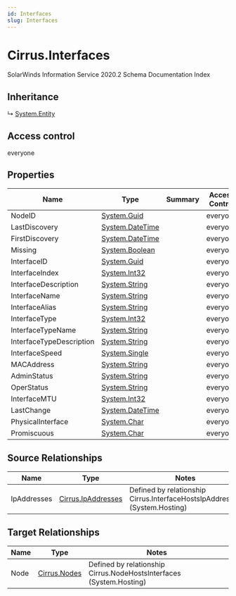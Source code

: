 ```yaml
---
id: Interfaces
slug: Interfaces
---
```


# Cirrus.Interfaces

SolarWinds Information Service 2020.2 Schema Documentation Index

## Inheritance

↳ [System.Entity](./../System/Entity)

## Access control

everyone

## Properties

| Name | Type | Summary | Access Control |
| ------ | ------ | ------ | ------ |
| NodeID | [System.Guid](https://docs.microsoft.com/en-us/dotnet/api/system.guid) |  | everyone |
| LastDiscovery | [System.DateTime](https://docs.microsoft.com/en-us/dotnet/api/system.datetime) |  | everyone |
| FirstDiscovery | [System.DateTime](https://docs.microsoft.com/en-us/dotnet/api/system.datetime) |  | everyone |
| Missing | [System.Boolean](https://docs.microsoft.com/en-us/dotnet/api/system.boolean) |  | everyone |
| InterfaceID | [System.Guid](https://docs.microsoft.com/en-us/dotnet/api/system.guid) |  | everyone |
| InterfaceIndex | [System.Int32](https://docs.microsoft.com/en-us/dotnet/api/system.int32) |  | everyone |
| InterfaceDescription | [System.String](https://docs.microsoft.com/en-us/dotnet/api/system.string) |  | everyone |
| InterfaceName | [System.String](https://docs.microsoft.com/en-us/dotnet/api/system.string) |  | everyone |
| InterfaceAlias | [System.String](https://docs.microsoft.com/en-us/dotnet/api/system.string) |  | everyone |
| InterfaceType | [System.Int32](https://docs.microsoft.com/en-us/dotnet/api/system.int32) |  | everyone |
| InterfaceTypeName | [System.String](https://docs.microsoft.com/en-us/dotnet/api/system.string) |  | everyone |
| InterfaceTypeDescription | [System.String](https://docs.microsoft.com/en-us/dotnet/api/system.string) |  | everyone |
| InterfaceSpeed | [System.Single](https://docs.microsoft.com/en-us/dotnet/api/system.single) |  | everyone |
| MACAddress | [System.String](https://docs.microsoft.com/en-us/dotnet/api/system.string) |  | everyone |
| AdminStatus | [System.String](https://docs.microsoft.com/en-us/dotnet/api/system.string) |  | everyone |
| OperStatus | [System.String](https://docs.microsoft.com/en-us/dotnet/api/system.string) |  | everyone |
| InterfaceMTU | [System.Int32](https://docs.microsoft.com/en-us/dotnet/api/system.int32) |  | everyone |
| LastChange | [System.DateTime](https://docs.microsoft.com/en-us/dotnet/api/system.datetime) |  | everyone |
| PhysicalInterface | [System.Char](https://docs.microsoft.com/en-us/dotnet/api/system.char) |  | everyone |
| Promiscuous | [System.Char](https://docs.microsoft.com/en-us/dotnet/api/system.char) |  | everyone |

## Source Relationships

| Name | Type | Notes |
| ------ | ------ | ------ |
| IpAddresses | [Cirrus.IpAddresses](./../Cirrus/IpAddresses) | Defined by relationship Cirrus.InterfaceHostsIpAddresses (System.Hosting) |

## Target Relationships

| Name | Type | Notes |
| ------ | ------ | ------ |
| Node | [Cirrus.Nodes](./../Cirrus/Nodes) | Defined by relationship Cirrus.NodeHostsInterfaces (System.Hosting) |

